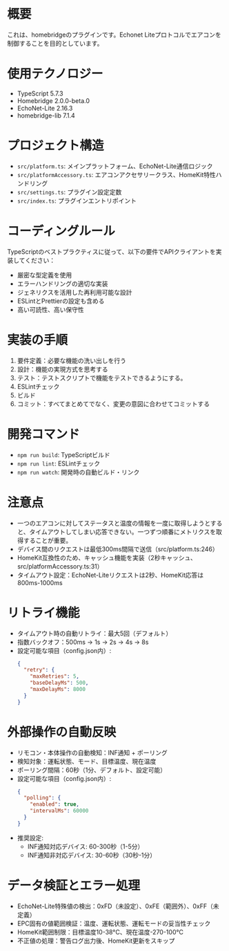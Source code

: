 # 概要
これは、homebridgeのプラグインです。Echonet Liteプロトコルでエアコンを制御することを目的としています。

# 使用テクノロジー
- TypeScript 5.7.3
- Homebridge 2.0.0-beta.0
- EchoNet-Lite 2.16.3
- homebridge-lib 7.1.4

# プロジェクト構造
- `src/platform.ts`: メインプラットフォーム、EchoNet-Lite通信ロジック
- `src/platformAccessory.ts`: エアコンアクセサリークラス、HomeKit特性ハンドリング
- `src/settings.ts`: プラグイン設定定数
- `src/index.ts`: プラグインエントリポイント

# コーディングルール
TypeScriptのベストプラクティスに従って、以下の要件でAPIクライアントを実装してください：
- 厳密な型定義を使用
- エラーハンドリングの適切な実装
- ジェネリクスを活用した再利用可能な設計
- ESLintとPrettierの設定も含める
- 高い可読性、高い保守性

# 実装の手順
1. 要件定義：必要な機能の洗い出しを行う
2. 設計：機能の実現方式を思考する
3. テスト：テストスクリプトで機能をテストできるようにする。
4. ESLintチェック
5. ビルド
6. コミット：すべてまとめてでなく、変更の意図に合わせてコミットする

# 開発コマンド
- `npm run build`: TypeScriptビルド
- `npm run lint`: ESLintチェック
- `npm run watch`: 開発時の自動ビルド・リンク

# 注意点
- 一つのエアコンに対してステータスと温度の情報を一度に取得しようとすると、タイムアウトしてしまい応答できない。一つずつ順番にメトリクスを取得することが重要。
- デバイス間のリクエストは最低300ms間隔で送信（src/platform.ts:246）
- HomeKit互換性のため、キャッシュ機能を実装（2秒キャッシュ、src/platformAccessory.ts:31）
- タイムアウト設定：EchoNet-Liteリクエストは2秒、HomeKit応答は800ms-1000ms

# リトライ機能
- タイムアウト時の自動リトライ：最大5回（デフォルト）
- 指数バックオフ：500ms → 1s → 2s → 4s → 8s
- 設定可能な項目（config.json内）:
  ```json
  {
    "retry": {
      "maxRetries": 5,
      "baseDelayMs": 500,
      "maxDelayMs": 8000
    }
  }
  ```

# 外部操作の自動反映
- リモコン・本体操作の自動検知：INF通知 + ポーリング
- 検知対象：運転状態、モード、目標温度、現在温度
- ポーリング間隔：60秒（1分、デフォルト、設定可能）
- 設定可能な項目（config.json内）:
  ```json
  {
    "polling": {
      "enabled": true,
      "intervalMs": 60000
    }
  }
  ```
- 推奨設定:
  - INF通知対応デバイス: 60-300秒（1-5分）
  - INF通知非対応デバイス: 30-60秒（30秒-1分）

# データ検証とエラー処理
- EchoNet-Lite特殊値の検出：0xFD（未設定）、0xFE（範囲外）、0xFF（未定義）
- EPC固有の値範囲検証：温度、運転状態、運転モードの妥当性チェック
- HomeKit範囲制限：目標温度10-38°C、現在温度-270-100°C
- 不正値の処理：警告ログ出力後、HomeKit更新をスキップ